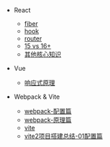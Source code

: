 - React
  - [fiber](react/react01-fiber.md)
  - [hook](react/react02-hook.md)
  - [router](react/react03-router.md)
  <!-- - [redux](prototype.md) -->
  - [15 vs 16+](react/react04-15vs16+.md)
  - [其他核心知识](react/react05-others.md)

- Vue
  - [响应式原理](vue/vue01-proxy.md)

- Webpack & Vite
  - [webpack-配置篇](webpack&vite/01-webpack01-配置篇.md)
  - [webpack-原理篇](webpack&vite/04-webpack02-原理篇.md)
  - [vite](webpack&vite/02-vite.md)
  - [vite2项目搭建总结-01配置篇](webpack&vite/03-vite搭建项目记录01.md)